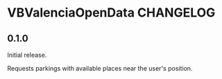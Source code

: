 # VBValenciaOpenData CHANGELOG

## 0.1.0

Initial release.

Requests parkings with available places near the
user's position.
